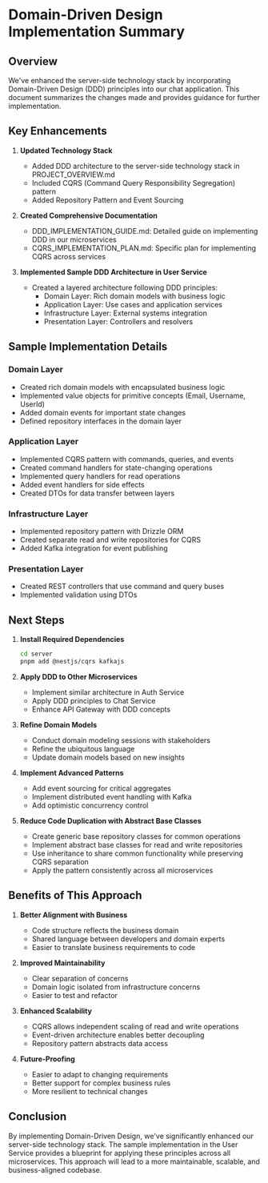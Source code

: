 # Domain-Driven Design Implementation Summary

## Overview

We've enhanced the server-side technology stack by incorporating Domain-Driven Design (DDD) principles into our chat application. This document summarizes the changes made and provides guidance for further implementation.

## Key Enhancements

1. **Updated Technology Stack**
   - Added DDD architecture to the server-side technology stack in PROJECT_OVERVIEW.md
   - Included CQRS (Command Query Responsibility Segregation) pattern
   - Added Repository Pattern and Event Sourcing

2. **Created Comprehensive Documentation**
   - DDD_IMPLEMENTATION_GUIDE.md: Detailed guide on implementing DDD in our microservices
   - CQRS_IMPLEMENTATION_PLAN.md: Specific plan for implementing CQRS across services

3. **Implemented Sample DDD Architecture in User Service**
   - Created a layered architecture following DDD principles:
     - Domain Layer: Rich domain models with business logic
     - Application Layer: Use cases and application services
     - Infrastructure Layer: External systems integration
     - Presentation Layer: Controllers and resolvers

## Sample Implementation Details

### Domain Layer
- Created rich domain models with encapsulated business logic
- Implemented value objects for primitive concepts (Email, Username, UserId)
- Added domain events for important state changes
- Defined repository interfaces in the domain layer

### Application Layer
- Implemented CQRS pattern with commands, queries, and events
- Created command handlers for state-changing operations
- Implemented query handlers for read operations
- Added event handlers for side effects
- Created DTOs for data transfer between layers

### Infrastructure Layer
- Implemented repository pattern with Drizzle ORM
- Created separate read and write repositories for CQRS
- Added Kafka integration for event publishing

### Presentation Layer
- Created REST controllers that use command and query buses
- Implemented validation using DTOs

## Next Steps

1. **Install Required Dependencies**
   ```bash
   cd server
   pnpm add @nestjs/cqrs kafkajs
   ```

2. **Apply DDD to Other Microservices**
   - Implement similar architecture in Auth Service
   - Apply DDD principles to Chat Service
   - Enhance API Gateway with DDD concepts

3. **Refine Domain Models**
   - Conduct domain modeling sessions with stakeholders
   - Refine the ubiquitous language
   - Update domain models based on new insights

4. **Implement Advanced Patterns**
   - Add event sourcing for critical aggregates
   - Implement distributed event handling with Kafka
   - Add optimistic concurrency control

5. **Reduce Code Duplication with Abstract Base Classes**
   - Create generic base repository classes for common operations
   - Implement abstract base classes for read and write repositories
   - Use inheritance to share common functionality while preserving CQRS separation
   - Apply the pattern consistently across all microservices

## Benefits of This Approach

1. **Better Alignment with Business**
   - Code structure reflects the business domain
   - Shared language between developers and domain experts
   - Easier to translate business requirements to code

2. **Improved Maintainability**
   - Clear separation of concerns
   - Domain logic isolated from infrastructure concerns
   - Easier to test and refactor

3. **Enhanced Scalability**
   - CQRS allows independent scaling of read and write operations
   - Event-driven architecture enables better decoupling
   - Repository pattern abstracts data access

4. **Future-Proofing**
   - Easier to adapt to changing requirements
   - Better support for complex business rules
   - More resilient to technical changes

## Conclusion

By implementing Domain-Driven Design, we've significantly enhanced our server-side technology stack. The sample implementation in the User Service provides a blueprint for applying these principles across all microservices. This approach will lead to a more maintainable, scalable, and business-aligned codebase.
